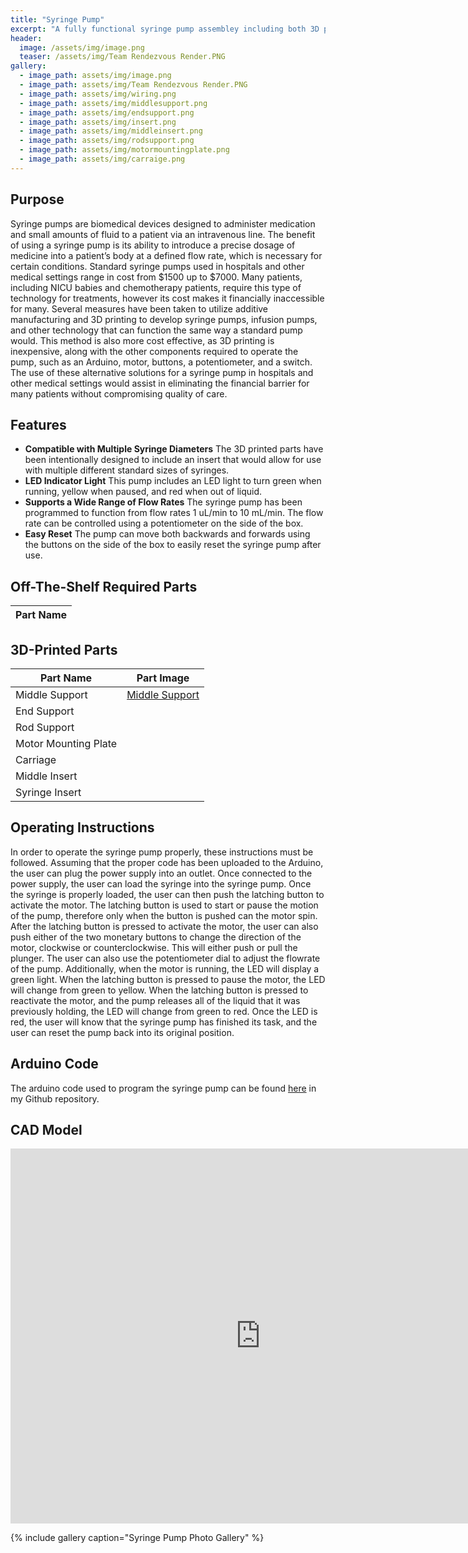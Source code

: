 ```yaml
---
title: "Syringe Pump"
excerpt: "A fully functional syringe pump assembley including both 3D printed and manufactured off-the-shelf parts that is capable of flow rates from 1 uL/min to 10 mL/min."
header:
  image: /assets/img/image.png
  teaser: /assets/img/Team Rendezvous Render.PNG
gallery:
  - image_path: assets/img/image.png
  - image_path: assets/img/Team Rendezvous Render.PNG
  - image_path: assets/img/wiring.png
  - image_path: assets/img/middlesupport.png
  - image_path: assets/img/endsupport.png
  - image_path: assets/img/insert.png
  - image_path: assets/img/middleinsert.png
  - image_path: assets/img/rodsupport.png
  - image_path: assets/img/motormountingplate.png
  - image_path: assets/img/carraige.png
---
```


## Purpose

Syringe pumps are biomedical devices designed to administer medication and small amounts of fluid to a patient via an intravenous line. The benefit of using a syringe pump is its ability to introduce a precise dosage of medicine into a patient’s body at a defined flow rate, which is necessary for certain conditions. Standard syringe pumps used in hospitals and other medical settings range in cost from $1500 up to $7000. Many patients, including NICU babies and chemotherapy patients, require this type of technology for treatments, however its cost makes it financially inaccessible for many. Several measures have been taken to utilize additive manufacturing and 3D printing to develop syringe pumps, infusion pumps, and other technology that can function the same way a standard pump would. This method is also more cost effective, as 3D printing is inexpensive, along with the other components required to operate the pump, such as an Arduino, motor, buttons, a potentiometer, and a switch. The use of these alternative solutions for a syringe pump in hospitals and other medical settings would assist in eliminating the financial barrier for many patients without compromising quality of care.

## Features

* **Compatible with Multiple Syringe Diameters** The 3D printed parts have been intentionally designed to include an insert that would allow for use with multiple different standard sizes of syringes.
* **LED Indicator Light** This pump includes an LED light to turn green when running, yellow when paused, and red when out of liquid.
* **Supports a Wide Range of Flow Rates** The syringe pump has been programmed to function from flow rates 1 uL/min to 10 mL/min. The flow rate can be controlled using a potentiometer on the side of the box.
* **Easy Reset** The pump can move both backwards and forwards using the buttons on the side of the box to easily reset the syringe pump after use.

## Off-The-Shelf Required Parts
| Part Name | 
|-----------|

## 3D-Printed Parts

| Part Name | Part Image |
|----------------------|--------------------------------------------------|
| Middle Support | [Middle Support](assets/img/middlesupport.png) |
| End Support |  |
| Rod Support |  |
| Motor Mounting Plate |  |
| Carriage |  |
| Middle Insert |  |
| Syringe Insert |  |

## Operating Instructions

In order to operate the syringe pump properly, these instructions must be followed. Assuming that the proper code has been uploaded to the Arduino, the user can plug the power supply into an outlet. Once connected to the power supply, the user can load the syringe into the  syringe pump. Once the syringe is properly loaded, the user can then push the latching button to activate the motor. The latching button is used to start or pause the motion of the pump, therefore only when the button is pushed can the motor spin. After the latching button is pressed to activate the motor, the user can also push either of the two monetary buttons to change the direction of the motor, clockwise or counterclockwise. This will either push or pull the plunger. The user can also use the potentiometer dial to adjust the flowrate of the pump. Additionally, when the motor is running, the LED will display a green light. When the latching button is pressed to pause the motor, the LED will change from green to yellow. When the latching button is pressed to reactivate the motor, and the pump releases all of the liquid that it was previously holding, the LED will change from green to red. Once the LED is red, the user will know that the syringe pump has finished its task, and the user can reset the pump back into its original position.

## Arduino Code
The arduino code used to program the syringe pump can be found [here](https://github.com/brookebyrne/SyringPumpArduino/blob/main/code) in my Github repository.

## CAD Model

<iframe src="https://vanderbilt643.autodesk360.com/shares/public/SH512d4QTec90decfa6e66b6ac86d6a05dc1?mode=embed" width="800" height="600" allowfullscreen="true" webkitallowfullscreen="true" mozallowfullscreen="true"  frameborder="0"></iframe>

{% include gallery caption="Syringe Pump Photo Gallery" %}
